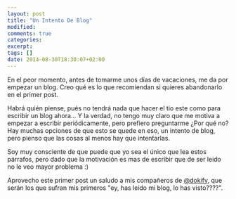 ```yaml
---
layout: post
title: "Un Intento De Blog"
modified:
comments: true
categories:
excerpt:
tags: []
date: 2014-08-30T18:30:07+02:00
---
```


En el peor momento, antes de tomarme unos días de vacaciones, me da por empezar un blog. Creo qué es lo que recomiendan si quieres abandonarlo en el primer post.

Habrá quién piense, pués no tendrá nada que hacer el tio este como para escribir un blog ahora... Y la verdad, no tengo muy claro que me motiva a empezar a escribir periódicamente, pero prefiero preguntarme ¿Por qué no? Hay muchas opciones de que esto se quede en eso, un intento de blog, pero pienso que las cosas al menos hay que intentarlas.

Soy muy consciente de que puede que yo sea el único que lea estos párrafos, pero dado que la motivación es mas de escribir que de ser leido no le veo mayor problema :)

Aprovecho este primer post un saludo a mis compañeros de [@dokify](https://twitter.com/dokify), que serán los que sufran mis primeros "ey, has leido mi blog, lo has visto????".